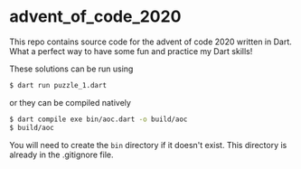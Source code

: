 # advent_of_code_2020
This repo contains source code for the advent of code 2020 written in Dart.  What a perfect way to have some fun and practice my Dart skills!

These solutions can be run using

```bash
$ dart run puzzle_1.dart
```

or they can be compiled natively

```bash
$ dart compile exe bin/aoc.dart -o build/aoc
$ build/aoc
```

You will need to create the `bin` directory if it doesn't exist.  This directory is already in the .gitignore file.